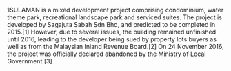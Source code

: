 1SULAMAN is a mixed development project comprising condominium, water theme park, recreational landscape park and serviced suites. The project is developed by Sagajuta Sabah Sdn Bhd, and predicted to be completed in 2015.[1] However, due to several issues, the building remained unfinished until 2016, leading to the developer being sued by property lots buyers as well as from the Malaysian Inland Revenue Board.[2] On 24 November 2016, the project was officially declared abandoned by the Ministry of Local Government.[3]
